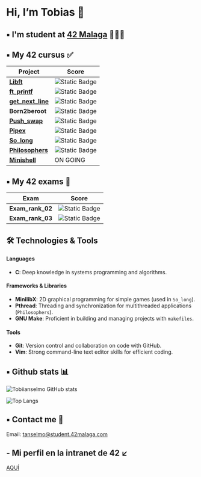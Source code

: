 <h1> Hi, I’m Tobias 👋 </h1>

## ▪️ I'm student at [42 Malaga](https://www.42malaga.com/) 👨🏻‍💻

## ▪️ My 42 cursus ✅
| Project | Score |
|--------|--------|
| [**Libft**](https://github.com/Tobiianselmo/Libft) | ![Static Badge](https://img.shields.io/badge/Score-125-brightgreen?style=flat)
| [**ft_printf**](https://github.com/Tobiianselmo/ft_printf) | ![Static Badge](https://img.shields.io/badge/Score-100-brightgreen?style=flat)
| [**get_next_line**](https://github.com/Tobiianselmo/Get_next_line) | ![Static Badge](https://img.shields.io/badge/Score-125-brightgreen?style=flat)
| **Born2beroot** | ![Static Badge](https://img.shields.io/badge/Score-110-brightgreen?style=flat)
| [**Push_swap**](https://github.com/Tobiianselmo/Push_swap) | ![Static Badge](https://img.shields.io/badge/Score-125-brightgreen?style=flat)
| [**Pipex**](https://github.com/Tobiianselmo/Pipex) | ![Static Badge](https://img.shields.io/badge/Score-125-brightgreen?style=flat)
| [**So_long**](https://github.com/Tobiianselmo/So_long) | ![Static Badge](https://img.shields.io/badge/Score-100-brightgreen?style=flat)
| [**Philosophers**](https://github.com/Tobiianselmo/Philosophers) | ![Static Badge](https://img.shields.io/badge/Score-100-brightgreen?style=flat)
| [**Minishell**](https://github.com/Tobiianselmo/Minishell) | ON GOING

## ▪️ My 42 exams 💯
| Exam | Score |
|--------|--------|
| **Exam_rank_02** | ![Static Badge](https://img.shields.io/badge/Score-100-brightgreen?style=flat)
| **Exam_rank_03** | ![Static Badge](https://img.shields.io/badge/Score-100-brightgreen?style=flat)

## 🛠️ Technologies & Tools

#### Languages
- **C**: Deep knowledge in systems programming and algorithms.

#### Frameworks & Libraries
- **MinilibX**: 2D graphical programming for simple games (used in `So_long`).
- **Pthread**: Threading and synchronization for multithreaded applications (`Philosophers`).
- **GNU Make**: Proficient in building and managing projects with `makefiles`.

#### Tools
- **Git**: Version control and collaboration on code with GitHub.
- **Vim**: Strong command-line text editor skills for efficient coding.
  
## ▪️ Github stats 📊

![Tobiianselmo GitHub stats](https://github-readme-stats.vercel.app/api?username=Tobiianselmo&show_icons=true&theme=github_dark)

![Top Langs](https://github-readme-stats.vercel.app/api/top-langs/?username=Tobiianselmo&layout=compact&theme=github_dark)

## ▪️ Contact me 📩

Email: tanselmo@student.42malaga.com

## - Mi perfil en la intranet de 42 ↙️
[AQUÍ](https://profile.intra.42.fr/users/tanselmo)
